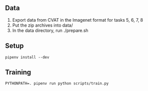 
## Data

1. Export data from CVAT in the Imagenet format for tasks 5, 6, 7, 8
2. Put the zip archives into data/
3. In the data directory, run ./prepare.sh

## Setup

`pipenv install --dev`

## Training

`PYTHONPATH=. pipenv run python scripts/train.py`
